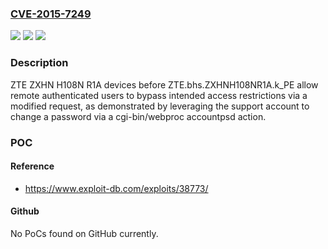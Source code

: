 ### [CVE-2015-7249](https://cve.mitre.org/cgi-bin/cvename.cgi?name=CVE-2015-7249)
![](https://img.shields.io/static/v1?label=Product&message=n%2Fa&color=blue)
![](https://img.shields.io/static/v1?label=Version&message=n%2Fa&color=blue)
![](https://img.shields.io/static/v1?label=Vulnerability&message=n%2Fa&color=brighgreen)

### Description

ZTE ZXHN H108N R1A devices before ZTE.bhs.ZXHNH108NR1A.k_PE allow remote authenticated users to bypass intended access restrictions via a modified request, as demonstrated by leveraging the support account to change a password via a cgi-bin/webproc accountpsd action.

### POC

#### Reference
- https://www.exploit-db.com/exploits/38773/

#### Github
No PoCs found on GitHub currently.

